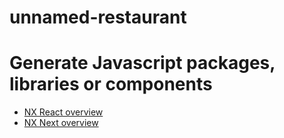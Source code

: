 # unnamed-restaurant

# Generate Javascript packages, libraries or components
- [NX React overview](https://nx.dev/nx-api/react/documents/overview)
- [NX Next overview](https://nx.dev/nx-api/next/documents/overview)
